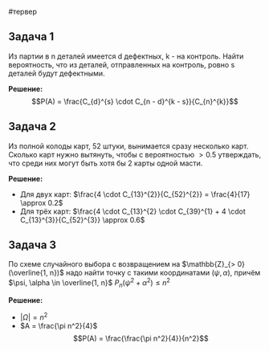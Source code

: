 #тервер 
## Задача 1
Из партии в n деталей имеется d дефектных, k - на контроль. Найти вероятность, что из деталей, отправленных на контроль, ровно s деталей будут дефектными.

**Решение:**
$$P(A) = \frac{C_{d}^{s} \cdot C_{n - d}^{k - s}}{C_{n}^{k}}$$

## Задача 2
Из полной колоды карт, 52 штуки, вынимается сразу несколько карт. Сколько карт нужно вытянуть, чтобы с вероятностью $> 0.5$ утверждать, что среди них могут быть хотя бы 2 карты одной масти.

**Решение:**
- Для двух карт: $\frac{4 \cdot C_{13}^{2}}{C_{52}^{2}} = \frac{4}{17} \approx 0.2$
- Для трёх карт: $\frac{4 \cdot C_{13}^{2} \cdot C_{39}^{1} + 4 \cdot C_{13}^{3}}{C_{52}^{3}} \approx 0.6$

## Задача 3
По схеме случайного выбора с возвращением на $\mathbb{Z}_{> 0}(\overline{1, n})$ надо найти точку с такими координатами $(\psi, \alpha)$, причём $\psi, \alpha \in \overline{1, n}$
$P_n(\psi^2 + \alpha^2) \leq n^2$

**Решение:**
- $|\Omega| = n^2$
- $A = \frac{\pi n^2}{4}$
$$P(A) = \frac{\frac{\pi n^2}{4}}{n^2}$$